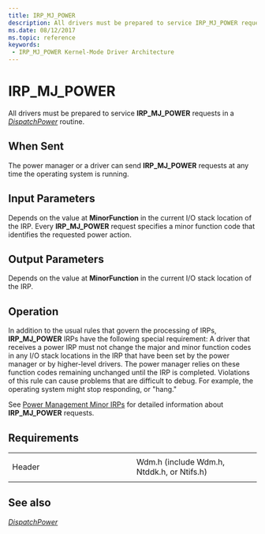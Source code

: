 ```yaml
---
title: IRP_MJ_POWER
description: All drivers must be prepared to service IRP_MJ_POWER requests in a DispatchPower routine.
ms.date: 08/12/2017
ms.topic: reference
keywords:
 - IRP_MJ_POWER Kernel-Mode Driver Architecture
---
```


# IRP\_MJ\_POWER


All drivers must be prepared to service **IRP\_MJ\_POWER** requests in a [*DispatchPower*](/windows-hardware/drivers/ddi/wdm/nc-wdm-driver_dispatch) routine.

## When Sent

The power manager or a driver can send **IRP\_MJ\_POWER** requests at any time the operating system is running.

## Input Parameters


Depends on the value at **MinorFunction** in the current I/O stack location of the IRP. Every **IRP\_MJ\_POWER** request specifies a minor function code that identifies the requested power action.

## Output Parameters


Depends on the value at **MinorFunction** in the current I/O stack location of the IRP.

## Operation

In addition to the usual rules that govern the processing of IRPs, **IRP\_MJ\_POWER** IRPs have the following special requirement: A driver that receives a power IRP must not change the major and minor function codes in any I/O stack locations in the IRP that have been set by the power manager or by higher-level drivers. The power manager relies on these function codes remaining unchanged until the IRP is completed. Violations of this rule can cause problems that are difficult to debug. For example, the operating system might stop responding, or "hang."

See [Power Management Minor IRPs](power-management-minor-irps.md) for detailed information about **IRP\_MJ\_POWER** requests.

## Requirements

<table>
<colgroup>
<col width="50%" />
<col width="50%" />
</colgroup>
<tbody>
<tr class="odd">
<td><p>Header</p></td>
<td>Wdm.h (include Wdm.h, Ntddk.h, or Ntifs.h)</td>
</tr>
</tbody>
</table>

## See also


[*DispatchPower*](/windows-hardware/drivers/ddi/wdm/nc-wdm-driver_dispatch)

 

